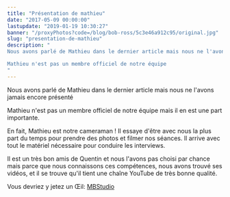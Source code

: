 ```yaml
---
title: "Présentation de mathieu"
date: "2017-05-09 00:00:00"
lastupdate: "2019-01-19 10:30:27"
banner: "/proxyPhotos?code=/blog/bob-ross/5c3e46a912c95/original.jpg"
slug: "presentation-de-mathieu"
description: " 
Nous avons parlé de Mathieu dans le dernier article mais nous ne l'avons jamais encore présenté

Mathieu n'est pas un membre officiel de notre équipe
"
---
```

Nous avons parlé de Mathieu dans le dernier article mais nous ne l'avons jamais encore présenté

Mathieu n'est pas un membre officiel de notre équipe mais il en est une part importante.

En fait, Mathieu est notre cameraman ! Il essaye d'être avec nous la plus part du temps pour prendre des photos et filmer nos séances. Il arrive avec tout le matériel nécessaire pour conduire les interviews.

Il est un très bon amis de Quentin et nous  l'avons pas choisi par chance mais parce que nous connaissons ces compétences, nous avons trouvé ses vidéos, et il se trouve qu'il tient une chaîne YouTube de très bonne qualité.

Vous devriez y jetez un Œil:  [MBStudio](https://www.youtube.com/user/SuperHeroesEncyclope)
    